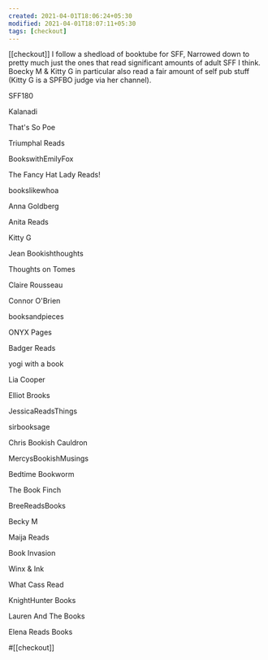 ```yaml
---
created: 2021-04-01T18:06:24+05:30
modified: 2021-04-01T18:07:11+05:30
tags: [checkout]
---
```

[[checkout]]
 I follow a shedload of booktube for SFF, Narrowed down to pretty much just the ones that read significant amounts of adult SFF I think. Boecky M & Kitty G in particular also read a fair amount of self pub stuff (Kitty G is a SPFBO judge via her channel).

SFF180

Kalanadi

That's So Poe

Triumphal Reads

BookswithEmilyFox

The Fancy Hat Lady Reads!

bookslikewhoa

Anna Goldberg 

Anita Reads

Kitty G

Jean Bookishthoughts

Thoughts on Tomes

Claire Rousseau

Connor O'Brien

booksandpieces

ONYX Pages

Badger Reads

yogi with a book

Lia Cooper

Elliot Brooks

JessicaReadsThings

sirbooksage

Chris Bookish Cauldron

MercysBookishMusings

Bedtime Bookworm

The Book Finch

BreeReadsBooks

Becky M

Maija Reads

Book Invasion

Winx & Ink

What Cass Read

KnightHunter Books

Lauren And The Books

Elena Reads Books 

#[[checkout]] 